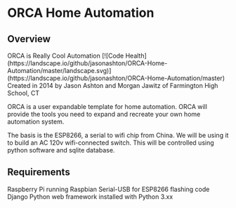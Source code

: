 ORCA Home Automation
=====================
<h2>Overview</h2>
ORCA is Really Cool Automation  
[![Code Health](https://landscape.io/github/jasonashton/ORCA-Home-Automation/master/landscape.svg)](https://landscape.io/github/jasonashton/ORCA-Home-Automation/master)  
Created in 2014 by Jason Ashton and Morgan Jawitz of Farmington High School, CT

ORCA is a user expandable template for home automation. ORCA will provide the tools you need to expand and recreate your own home automation system. 

The basis is the ESP8266, a serial to wifi chip from China. We will be using it to build an AC 120v wifi-connected switch. This will be controlled using python software and sqlite database. 

<h2>Requirements</h2>
Raspberry Pi running Raspbian
Serial-USB for ESP8266 flashing code  
Django Python web framework installed with Python 3.xx
